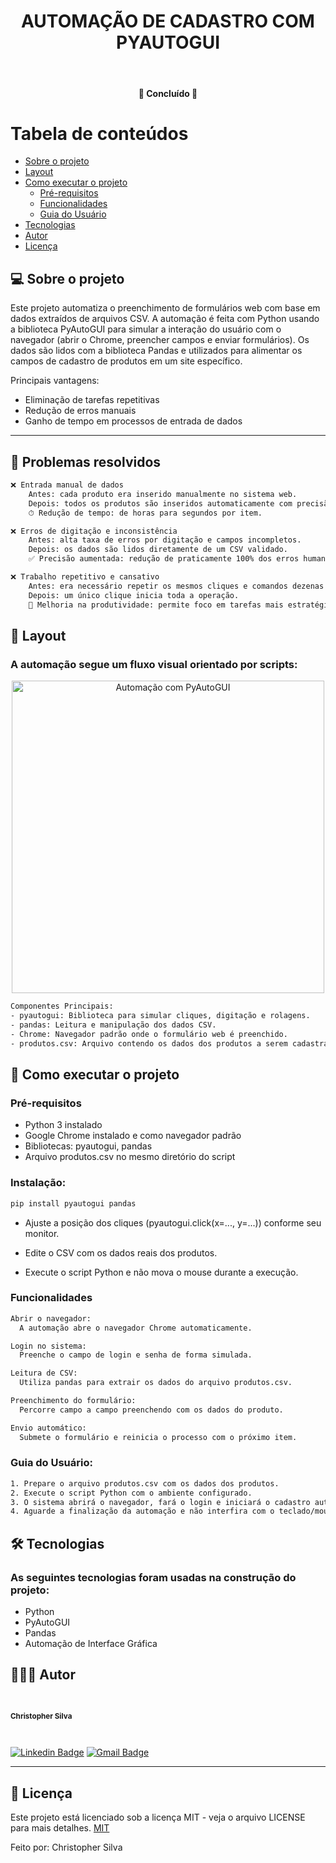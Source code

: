 <h1 align="center">AUTOMAÇÃO DE CADASTRO COM PYAUTOGUI</h1>			
<br>
<h4 align="center"> 🚀 Concluído 🚀 </h4>
	

Tabela de conteúdos
=================
<!--ts-->
   * [Sobre o projeto](#-sobre-o-projeto)
   * [Layout](#-layout)
   * [Como executar o projeto](#-como-executar-o-projeto)
     * [Pré-requisitos](#pré-requisitos)
     * [Funcionalidades](#funcionalidades)
     * [Guia do Usuário](#guia-do-usuário)
   * [Tecnologias](#-tecnologias)
   * [Autor](#-autor)
   * [Licença](#-licença)
<!--te-->


## 💻 Sobre o projeto

Este projeto automatiza o preenchimento de formulários web com base em dados extraídos de arquivos CSV. A automação é feita com Python usando a biblioteca PyAutoGUI para simular a interação do usuário com o navegador (abrir o Chrome, preencher campos e enviar formulários). Os dados são lidos com a biblioteca Pandas e utilizados para alimentar os campos de cadastro de produtos em um site específico.

Principais vantagens:
- Eliminação de tarefas repetitivas
- Redução de erros manuais
- Ganho de tempo em processos de entrada de dados

---

## 🚧 Problemas resolvidos

```bash
❌ Entrada manual de dados
	Antes: cada produto era inserido manualmente no sistema web.
	Depois: todos os produtos são inseridos automaticamente com precisão.
	⏱ Redução de tempo: de horas para segundos por item.
```
```bash
❌ Erros de digitação e inconsistência
	Antes: alta taxa de erros por digitação e campos incompletos.
	Depois: os dados são lidos diretamente de um CSV validado.
	✅ Precisão aumentada: redução de praticamente 100% dos erros humanos.
```
```bash
❌ Trabalho repetitivo e cansativo
	Antes: era necessário repetir os mesmos cliques e comandos dezenas de vezes.
	Depois: um único clique inicia toda a operação.
	🧠 Melhoria na produtividade: permite foco em tarefas mais estratégicas.
```
## 🎨 Layout
### A automação segue um fluxo visual orientado por scripts:

<p align="center" style="display: flex; align-items: flex-start; justify-content: center;"> <img alt="Automação com PyAutoGUI" title="#pyautogui-automation" src="https://i.pinimg.com/originals/48/49/94/484994f3c735c6cf0282a420d5fd203b.png" style="width:500px";/> </p>

```bash
Componentes Principais:
- pyautogui: Biblioteca para simular cliques, digitação e rolagens.
- pandas: Leitura e manipulação dos dados CSV.
- Chrome: Navegador padrão onde o formulário web é preenchido.
- produtos.csv: Arquivo contendo os dados dos produtos a serem cadastrados.
```
## 🚀 Como executar o projeto
### Pré-requisitos

- Python 3 instalado
- Google Chrome instalado e como navegador padrão
- Bibliotecas: pyautogui, pandas
- Arquivo produtos.csv no mesmo diretório do script

### Instalação:
```bash
pip install pyautogui pandas
```

- Ajuste a posição dos cliques (pyautogui.click(x=..., y=...)) conforme seu monitor.

- Edite o CSV com os dados reais dos produtos.

- Execute o script Python e não mova o mouse durante a execução.

### Funcionalidades

```bash
Abrir o navegador:
  A automação abre o navegador Chrome automaticamente.

Login no sistema:
  Preenche o campo de login e senha de forma simulada.

Leitura de CSV:
  Utiliza pandas para extrair os dados do arquivo produtos.csv.

Preenchimento do formulário:
  Percorre campo a campo preenchendo com os dados do produto.

Envio automático:
  Submete o formulário e reinicia o processo com o próximo item.
```
### Guia do Usuário:
```bash
1. Prepare o arquivo produtos.csv com os dados dos produtos.
2. Execute o script Python com o ambiente configurado.
3. O sistema abrirá o navegador, fará o login e iniciará o cadastro automático.
4. Aguarde a finalização da automação e não interfira com o teclado/mouse durante o processo.
```
## 🛠 Tecnologias
### As seguintes tecnologias foram usadas na construção do projeto:

- Python
- PyAutoGUI
- Pandas
- Automação de Interface Gráfica

## 🦸🏻‍♂️ Autor

 <br>
  <sub><b><p>Christopher Silva</p></b></sub></a>
 <br />

[![Linkedin Badge](https://img.shields.io/badge/-Christopher%20Silva-blue?style=flat-square&logo=Linkedin&logoColor=white&link=https://www.linkedin.com/in/chris-f-silva//)](https://www.linkedin.com/in/chris-f-silva/) 
[![Gmail Badge](https://img.shields.io/badge/-chrisspfc.silva@gmail.com-c14438?style=flat-square&logo=Gmail&logoColor=white&link=mailto:daniel.rodrigues.soarees@gmail.com)](mailto:chrisspfc.silva@gmail.com)

---

## 📝 Licença

Este projeto está licenciado sob a licença MIT - veja o arquivo LICENSE para mais detalhes. [MIT](./LICENSE)

Feito por: Christopher Silva
